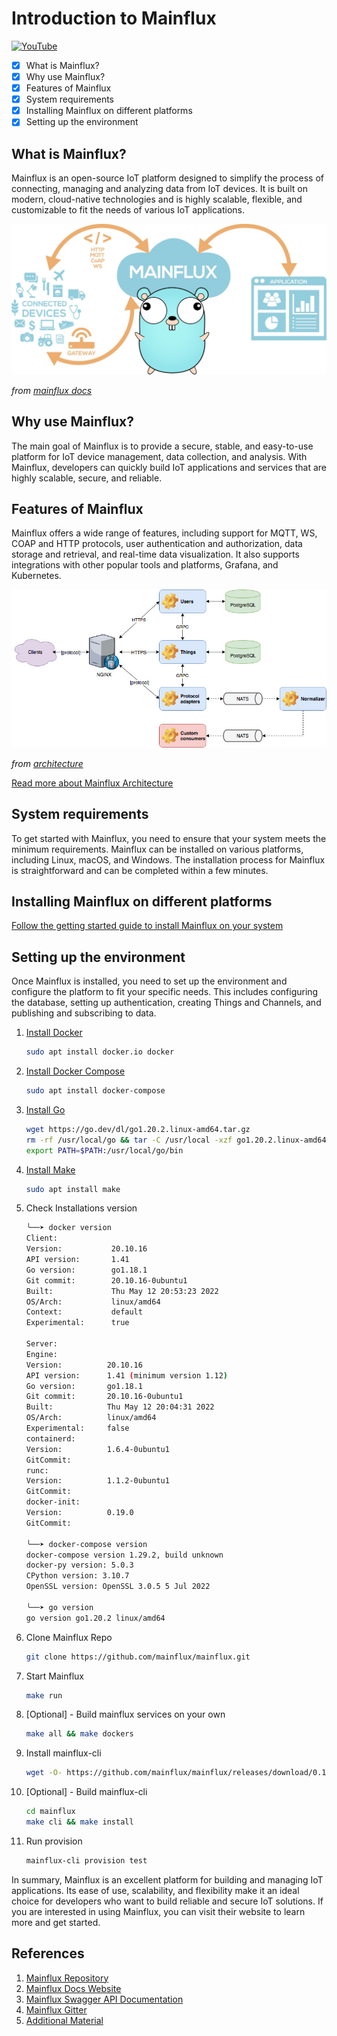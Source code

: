 # Introduction to Mainflux

[![YouTube][youtube-thumbnail]][youtube-video]

- [x] What is Mainflux?
- [x] Why use Mainflux?
- [x] Features of Mainflux
- [x] System requirements
- [x] Installing Mainflux on different platforms
- [x] Setting up the environment

## What is Mainflux?

Mainflux is an open-source IoT platform designed to simplify the process of connecting, managing and analyzing data from IoT devices. It is built on modern, cloud-native technologies and is highly scalable, flexible, and customizable to fit the needs of various IoT applications.

![Mainflux][gopher-banner-image]

_from [mainflux docs][gopher-banner-ref]_

## Why use Mainflux?

The main goal of Mainflux is to provide a secure, stable, and easy-to-use platform for IoT device management, data collection, and analysis. With Mainflux, developers can quickly build IoT applications and services that are highly scalable, secure, and reliable.

## Features of Mainflux

Mainflux offers a wide range of features, including support for MQTT, WS, COAP and HTTP protocols, user authentication and authorization, data storage and retrieval, and real-time data visualization. It also supports integrations with other popular tools and platforms, Grafana, and Kubernetes.

![Mainflux Architecture][architecture-image]

_from [architecture][architecture]_

[Read more about Mainflux Architecture][architecture]

## System requirements

To get started with Mainflux, you need to ensure that your system meets the minimum requirements. Mainflux can be installed on various platforms, including Linux, macOS, and Windows. The installation process for Mainflux is straightforward and can be completed within a few minutes.

## Installing Mainflux on different platforms

[Follow the getting started guide to install Mainflux on your system][getting-started]

## Setting up the environment

Once Mainflux is installed, you need to set up the environment and configure the platform to fit your specific needs. This includes configuring the database, setting up authentication, creating Things and Channels, and publishing and subscribing to data.

1. [Install Docker](https://docs.docker.com/get-docker/)

   ```bash
   sudo apt install docker.io docker
   ```

2. [Install Docker Compose](https://docs.docker.com/compose/install/)

   ```bash
   sudo apt install docker-compose
   ```

3. [Install Go](https://golang.org/doc/install)

   ```bash
   wget https://go.dev/dl/go1.20.2.linux-amd64.tar.gz
   rm -rf /usr/local/go && tar -C /usr/local -xzf go1.20.2.linux-amd64.tar.gz
   export PATH=$PATH:/usr/local/go/bin
   ```

4. [Install Make](https://linuxhint.com/install-make-ubuntu/)

   ```bash
   sudo apt install make
   ```

5. Check Installations version

   ```bash
   ╰──➤ docker version
   Client:
   Version:           20.10.16
   API version:       1.41
   Go version:        go1.18.1
   Git commit:        20.10.16-0ubuntu1
   Built:             Thu May 12 20:53:23 2022
   OS/Arch:           linux/amd64
   Context:           default
   Experimental:      true

   Server:
   Engine:
   Version:          20.10.16
   API version:      1.41 (minimum version 1.12)
   Go version:       go1.18.1
   Git commit:       20.10.16-0ubuntu1
   Built:            Thu May 12 20:04:31 2022
   OS/Arch:          linux/amd64
   Experimental:     false
   containerd:
   Version:          1.6.4-0ubuntu1
   GitCommit:
   runc:
   Version:          1.1.2-0ubuntu1
   GitCommit:
   docker-init:
   Version:          0.19.0
   GitCommit:

   ╰──➤ docker-compose version
   docker-compose version 1.29.2, build unknown
   docker-py version: 5.0.3
   CPython version: 3.10.7
   OpenSSL version: OpenSSL 3.0.5 5 Jul 2022

   ╰──➤ go version
   go version go1.20.2 linux/amd64

   ```

6. Clone Mainflux Repo

   ```bash
   git clone https://github.com/mainflux/mainflux.git
   ```

7. Start Mainflux

   ```bash
   make run
   ```

8. [Optional] - Build mainflux services on your own

   ```bash
   make all && make dockers
   ```

9. Install mainflux-cli

   ```bash
   wget -O- https://github.com/mainflux/mainflux/releases/download/0.13.0/mainflux-cli_0.13.0_linux-amd64.tar.gz | tar xvz -C $GOBIN
   ```

10. [Optional] - Build mainflux-cli

    ```bash
    cd mainflux
    make cli && make install
    ```

11. Run provision

    ```bash
    mainflux-cli provision test
    ```

In summary, Mainflux is an excellent platform for building and managing IoT applications. Its ease of use, scalability, and flexibility make it an ideal choice for developers who want to build reliable and secure IoT solutions. If you are interested in using Mainflux, you can visit their website to learn more and get started.

## References

1. [Mainflux Repository][mainflux-repo]
2. [Mainflux Docs Website][mainflux-docs]
3. [Mainflux Swagger API Documentation][mainflux-swagger]
4. [Mainflux Gitter][mainflux-gitter]
5. [Additional Material][mainflux-additional]

[youtube-thumbnail]: https://img.youtube.com/vi/0DBxV6JovPo/0.jpg
[youtube-video]: https://www.youtube.com/@rodneyosodo/videos
[gopher-banner-image]: images/gopherBanner.jpg
[gopher-banner-ref]: https://docs.mainflux.io/
[architecture-image]: images/architecture.jpg
[architecture]: https://docs.mainflux.io/architecture/
[getting-started]: https://docs.mainflux.io/getting-started/
[mainflux-repo]: https://github.com/mainflux/mainflux
[mainflux-docs]: https://docs.mainflux.io/
[mainflux-swagger]: https://api.mainflux.io/
[mainflux-gitter]: https://gitter.im/Mainflux/mainflux
[mainflux-additional]: https://mainflux.readthedocs.io/en/latest/
